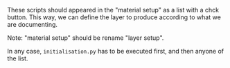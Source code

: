 These scripts should appeared in the "material setup" as a list with a chck button. This way, we can define the layer to produce according to what we are documenting.

Note: "material setup" should be rename "layer setup".

In any case, `initialisation.py` has to be executed first, and then anyone of the list.
